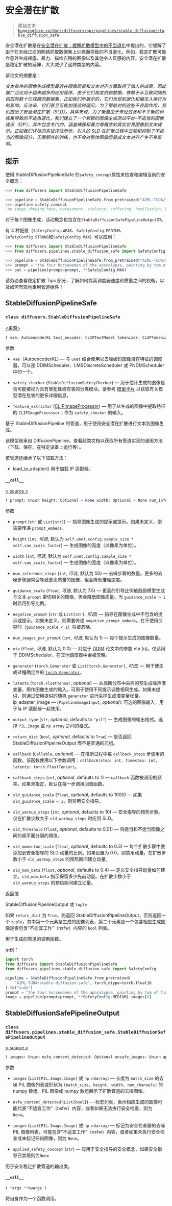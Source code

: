 # 安全潜在扩散

> 原始文本：[`huggingface.co/docs/diffusers/api/pipelines/stable_diffusion/stable_diffusion_safe`](https://huggingface.co/docs/diffusers/api/pipelines/stable_diffusion/stable_diffusion_safe)

安全潜在扩散是在[安全潜在扩散：缓解扩散模型中的不当退化](https://huggingface.co/papers/2211.05105)中提出的，它缓解了由于在未经过滤的网络抓取数据集上训练而导致的不当退化。例如，稳定扩散可能会意外生成裸露、暴力、描绘自残的图像以及其他令人反感的内容。安全潜在扩散是稳定扩散的延伸，大大减少了这种类型的内容。

该论文的摘要是：

*文本条件的图像生成模型最近在图像质量和文本对齐方面取得了惊人的成果，因此被广泛应用于越来越多的应用程序。由于它们高度依赖数据，依赖于从互联网随机抓取的数十亿规模的数据集，正如我们所展示的，它们也受到退化和偏见人类行为的影响。反过来，它们甚至可能加强这种偏见。为了帮助对抗这些不良副作用，我们提出了安全潜在扩散（SLD）。具体来说，为了衡量由于未经过滤和不平衡的训练集导致的不适当退化，我们建立了一个新颖的图像生成测试平台-不适当的图像提示（I2P），其中包含专门的、涵盖裸露和暴力等概念的真实世界图像到文本提示。正如我们详尽的实证评估所示，引入的 SLD 在扩散过程中去除和抑制了不适当的图像部分，无需额外的训练，也不会对整体图像质量或文本对齐产生不良影响。*

## 提示

使用 StableDiffusionPipelineSafe 的`safety_concept`属性来检查和编辑当前的安全概念：

```py
>>> from diffusers import StableDiffusionPipelineSafe

>>> pipeline = StableDiffusionPipelineSafe.from_pretrained("AIML-TUDA/stable-diffusion-safe")
>>> pipeline.safety_concept
'an image showing hate, harassment, violence, suffering, humiliation, harm, suicide, sexual, nudity, bodily fluids, blood, obscene gestures, illegal activity, drug use, theft, vandalism, weapons, child abuse, brutality, cruelty'
```

对于每个图像生成，活动概念也包含在`StableDiffusionSafePipelineOutput`中。

有 4 种配置（`SafetyConfig.WEAK`、`SafetyConfig.MEDIUM`、`SafetyConfig.STRONG`和`SafetyConfig.MAX`）可以应用：

```py
>>> from diffusers import StableDiffusionPipelineSafe
>>> from diffusers.pipelines.stable_diffusion_safe import SafetyConfig

>>> pipeline = StableDiffusionPipelineSafe.from_pretrained("AIML-TUDA/stable-diffusion-safe")
>>> prompt = "the four horsewomen of the apocalypse, painting by tom of finland, gaston bussiere, craig mullins, j. c. leyendecker"
>>> out = pipeline(prompt=prompt, **SafetyConfig.MAX)
```

请务必查看稳定扩散 Tips 部分，了解如何探索调度器速度和质量之间的权衡，以及如何有效地重用管道组件！

## StableDiffusionPipelineSafe

### `class diffusers.StableDiffusionPipelineSafe`

[<来源>](https://github.com/huggingface/diffusers/blob/v0.26.3/src/diffusers/pipelines/stable_diffusion_safe/pipeline_stable_diffusion_safe.py#L25)

```py
( vae: AutoencoderKL text_encoder: CLIPTextModel tokenizer: CLIPTokenizer unet: UNet2DConditionModel scheduler: KarrasDiffusionSchedulers safety_checker: SafeStableDiffusionSafetyChecker feature_extractor: CLIPImageProcessor image_encoder: Optional = None requires_safety_checker: bool = True )
```

参数

+   `vae`（AutoencoderKL) — 与 `unet` 结合使用以去噪编码图像潜在特征的调度器。可以是 DDIMScheduler、LMSDiscreteScheduler 或 PNDMScheduler 中的一个。

+   `safety_checker` (`StableDiffusionSafetyChecker`) — 用于估计生成的图像是否可能被视为具有冒犯性或有害的分类模块。请参考 [模型卡片](https://huggingface.co/runwayml/stable-diffusion-v1-5) 以获取有关模型潜在危害的更多详细信息。

+   `feature_extractor` ([CLIPImageProcessor](https://huggingface.co/docs/transformers/v4.37.2/en/model_doc/clip#transformers.CLIPImageProcessor)) — 用于从生成的图像中提取特征的 `CLIPImageProcessor`；作为 `safety_checker` 的输入。

基于 StableDiffusionPipeline 的管道，用于使用安全潜在扩散进行文本到图像生成。

该模型继承自 DiffusionPipeline。查看超类文档以获取所有管道实现的通用方法（下载、保存、在特定设备上运行等）。

该管道还继承了以下加载方法：

+   load_ip_adapter() 用于加载 IP 适配器。

#### `__call__`

[< source >](https://github.com/huggingface/diffusers/blob/v0.26.3/src/diffusers/pipelines/stable_diffusion_safe/pipeline_stable_diffusion_safe.py#L502)

```py
( prompt: Union height: Optional = None width: Optional = None num_inference_steps: int = 50 guidance_scale: float = 7.5 negative_prompt: Union = None num_images_per_prompt: Optional = 1 eta: float = 0.0 generator: Union = None latents: Optional = None ip_adapter_image: Union = None output_type: Optional = 'pil' return_dict: bool = True callback: Optional = None callback_steps: int = 1 sld_guidance_scale: Optional = 1000 sld_warmup_steps: Optional = 10 sld_threshold: Optional = 0.01 sld_momentum_scale: Optional = 0.3 sld_mom_beta: Optional = 0.4 ) → export const metadata = 'undefined';StableDiffusionPipelineOutput or tuple
```

参数

+   `prompt` (`str` 或 `List[str]`) — 指导图像生成的提示或提示。如果未定义，则需要传递 `prompt_embeds`。

+   `height` (`int`, *可选*, 默认为 `self.unet.config.sample_size * self.vae_scale_factor`) — 生成图像的高度（以像素为单位）。

+   `width` (`int`, *可选*, 默认为 `self.unet.config.sample_size * self.vae_scale_factor`) — 生成图像的宽度（以像素为单位）。

+   `num_inference_steps` (`int`, *可选*, 默认为 50) — 去噪步骤的数量。更多的去噪步骤通常会导致更高质量的图像，但会降低推理速度。

+   `guidance_scale` (`float`, *可选*, 默认为 7.5) — 更高的引导比例值鼓励模型生成与文本 `prompt` 密切相关的图像，但会降低图像质量。当 `guidance_scale > 1` 时启用引导比例。

+   `negative_prompt` (`str` 或 `List[str]`, *可选*) — 指导在图像生成中不包含的提示或提示。如果未定义，则需要传递 `negative_prompt_embeds`。在不使用引导时（`guidance_scale < 1`）将被忽略。

+   `num_images_per_prompt` (`int`, *可选*, 默认为 1) — 每个提示生成的图像数量。

+   `eta` (`float`, *可选*, 默认为 0.0) — 对应于 [DDIM](https://arxiv.org/abs/2010.02502) 论文中的参数 eta (η)。仅适用于 DDIMScheduler，在其他调度器中会被忽略。

+   `generator` (`torch.Generator` 或 `List[torch.Generator]`, *可选*) — 用于使生成过程确定性的 [`torch.Generator`](https://pytorch.org/docs/stable/generated/torch.Generator.html)。

+   `latents` (`torch.FloatTensor`, *optional*) — 从高斯分布中采样的预生成噪声潜变量，用作图像生成的输入。可用于使用不同提示调整相同生成。如果未提供，则通过使用提供的随机 `generator` 进行采样生成潜变量张量。ip_adapter_image — (`PipelineImageInput`, *optional*): 可选的图像输入，用于与 IP 适配器一起使用。

+   `output_type` (`str`, *optional*, defaults to `"pil"`) — 生成图像的输出格式。选择 `PIL.Image` 或 `np.array` 之间的格式。

+   `return_dict` (`bool`, *optional*, defaults to `True`) — 是否返回 StableDiffusionPipelineOutput 而不是普通的元组。

+   `callback` (`Callable`, *optional*) — 在推断过程中每 `callback_steps` 步调用的函数。该函数使用以下参数调用：`callback(step: int, timestep: int, latents: torch.FloatTensor)`。

+   `callback_steps` (`int`, *optional*, defaults to 1) — `callback` 函数被调用的频率。如果未指定，默认在每一步调用回调函数。

+   `sld_guidance_scale` (`float`, *optional*, defaults to 1000) — 如果 `sld_guidance_scale < 1`，则禁用安全指导。

+   `sld_warmup_steps` (`int`, *optional*, defaults to 10) — 安全指导的预热步数。仅在扩散步数大于 `sld_warmup_steps` 时应用 SLD。

+   `sld_threshold` (`float`, *optional*, defaults to 0.01) — 将适当和不适当图像之间的超平面分隔的阈值。

+   `sld_momentum_scale` (`float`, *optional*, defaults to 0.3) — 每个扩散步骤中要添加到安全指导的 SLD 动量的比例。如果设置为 0.0，则禁用动量。在扩散步数小于 `sld_warmup_steps` 的预热期间建立动量。

+   `sld_mom_beta` (`float`, *optional*, defaults to 0.4) — 定义安全指导动量如何建立。`sld_mom_beta` 指示保留多少先前动量。在扩散步数小于 `sld_warmup_steps` 的预热期间建立动量。

返回值

StableDiffusionPipelineOutput 或 `tuple`

如果 `return_dict` 为 `True`，则返回 StableDiffusionPipelineOutput，否则返回一个 `tuple`，其中第一个元素是生成的图像列表，第二个元素是一个包含相应生成图像是否包含“不适宜工作”（nsfw）内容的 `bool` 列表。

用于生成的管道的调用函数。

示例：

```py
import torch
from diffusers import StableDiffusionPipelineSafe
from diffusers.pipelines.stable_diffusion_safe import SafetyConfig

pipeline = StableDiffusionPipelineSafe.from_pretrained(
    "AIML-TUDA/stable-diffusion-safe", torch_dtype=torch.float16
).to("cuda")
prompt = "the four horsewomen of the apocalypse, painting by tom of finland, gaston bussiere, craig mullins, j. c. leyendecker"
image = pipeline(prompt=prompt, **SafetyConfig.MEDIUM).images[0]
```

## StableDiffusionSafePipelineOutput

### `class diffusers.pipelines.stable_diffusion_safe.StableDiffusionSafePipelineOutput`

[< source >](https://github.com/huggingface/diffusers/blob/v0.26.3/src/diffusers/pipelines/stable_diffusion_safe/pipeline_output.py#L12)

```py
( images: Union nsfw_content_detected: Optional unsafe_images: Union applied_safety_concept: Optional )
```

参数

+   `images` (`List[PIL.Image.Image]` 或 `np.ndarray`) — 长度为 `batch_size` 的去噪 PIL 图像列表或形状为 `(batch_size, height, width, num_channels)` 的 numpy 数组。PIL 图像或 numpy 数组展示了扩散管道的去噪图像。

+   `nsfw_content_detected` (`List[bool]`) — 标志列表，表示相应生成的图像可能代表“不适宜工作”（nsfw）内容，或者如果无法执行安全检查，则为 `None`。

+   `images` (`List[PIL.Image.Image]` 或 `np.ndarray`) — 标记为安全检查器的去噪 PIL 图像列表，可能包含“不适宜工作”（nsfw）内容，或者如果未执行安全检查或未标记任何图像，则为 `None`。

+   `applied_safety_concept` (`str`) — 应用于安全指导的安全概念，如果安全指导已禁用则为`None`

用于安全稳定扩散管道的输出类。

#### `__call__`

```py
( *args **kwargs )
```

将自身作为一个函数调用。
